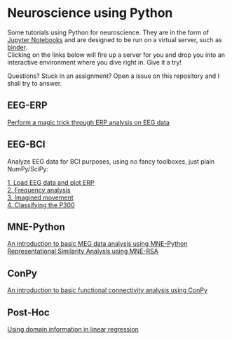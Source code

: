 Neuroscience using Python
=========================

Some tutorials using Python for neuroscience.
They are in the form of [Jupyter Notebooks](https://jupyter.org) and are designed to be run on a virtual server, such as [binder](mybinder.org).  
Clicking on the links below will fire up a server for you and drop you into an interactive environment where you dive right in.
Give it a try!

Questions? Stuck in an assignment? Open a issue on this repository and I shall try to answer. 


## EEG-ERP

[Perform a magic trick through ERP analysis on EEG data](https://mybinder.org/v2/gh/wmvanvliet/neuroscience_tutorials/master?filepath=eeg-erp%2Findex.ipynb)

## EEG-BCI

Analyze EEG data for BCI purposes, using no fancy toolboxes, just plain NumPy/SciPy:

[1. Load EEG data and plot ERP](https://mybinder.org/v2/gh/wmvanvliet/neuroscience_tutorials/master?filepath=eeg-bci%2F1.%20Load%20EEG%20data%20and%20plot%20ERP.ipynb)  
[2. Frequency analysis](https://mybinder.org/v2/gh/wmvanvliet/neuroscience_tutorials/master?filepath=eeg-bci%2F2.%20Frequency%20analysis.ipynb)  
[3. Imagined movement](https://mybinder.org/v2/gh/wmvanvliet/neuroscience_tutorials/master?filepath=eeg-bci%2F3.%20Imagined%20movement.ipynb)  
[4. Classifying the P300](https://mybinder.org/v2/gh/wmvanvliet/neuroscience_tutorials/master?filepath=eeg-bci%2F4.%20Classifying%20the%20P300.ipynb)


## MNE-Python

[An introduction to basic MEG data analysis using MNE-Python](https://mybinder.org/v2/gh/wmvanvliet/neuroscience_tutorials/master?filepath=mne-intro%2Findex.ipynb)
[Representational Similarity Analysis using MNE-RSA](https://mybinder.org/v2/gh/wmvanvliet/neuroscience_tutorials/master?filepath=rsa%2Findex.ipynb)


## ConPy

[An introduction to basic functional connectivity analysis using ConPy](https://mybinder.org/v2/gh/wmvanvliet/neuroscience_tutorials/master?filepath=conpy-intro%2FMEG_connectivity_exercise.ipynb)

## Post-Hoc

[Using domain information in linear regression](https://mybinder.org/v2/gh/wmvanvliet/neuroscience_tutorials/master?filepath=posthoc%2Flinear_regression.ipynb)
